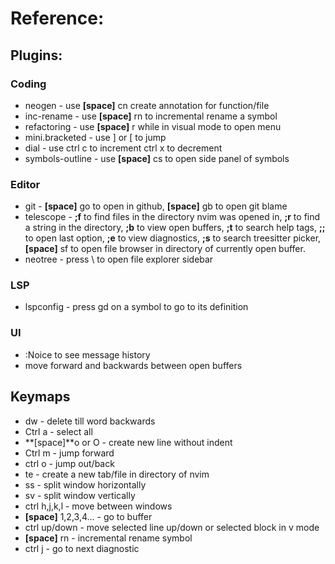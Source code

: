 # Reference:

## Plugins:
### Coding
- neogen - use **[space]** cn create annotation for function/file
- inc-rename - use **[space]** rn to incremental rename a symbol
- refactoring - use **[space]** r while in visual mode to open menu
- mini.bracketed - use ] or [ to jump
- dial - use ctrl c to increment ctrl x to decrement
- symbols-outline - use **[space]** cs to open side panel of symbols

### Editor
- git - **[space]** go to open in github, **[space]** gb to open git blame
- telescope - **;f** to find files in the directory nvim was opened in, **;r** to find a string in the directory, **;b** to view open buffers, **;t** to search help tags, **;;** to open last option, **;e** to view diagnostics, **;s** to search treesitter picker, **[space]** sf to open file browser in directory of currently open buffer.
- neotree - press \ to open file explorer sidebar

### LSP
- lspconfig - press gd on a symbol to go to its definition

### UI
- :Noice to see message history
- <Tab> <Shift-Tab> move forward and backwards between open buffers

## Keymaps
- dw - delete till word backwards
- Ctrl a - select all
- **[space]**o or O - create new line without indent
- Ctrl m - jump forward
- ctrl o - jump out/back
- te - create a new tab/file in directory of nvim
- ss - split window horizontally
- sv - split window vertically
- ctrl h,j,k,l - move between windows
- **[space]** 1,2,3,4... - go to buffer
- ctrl up/down - move selected line up/down or selected block in v mode
- **[space]** rn - incremental rename symbol
- ctrl j - go to next diagnostic
  
